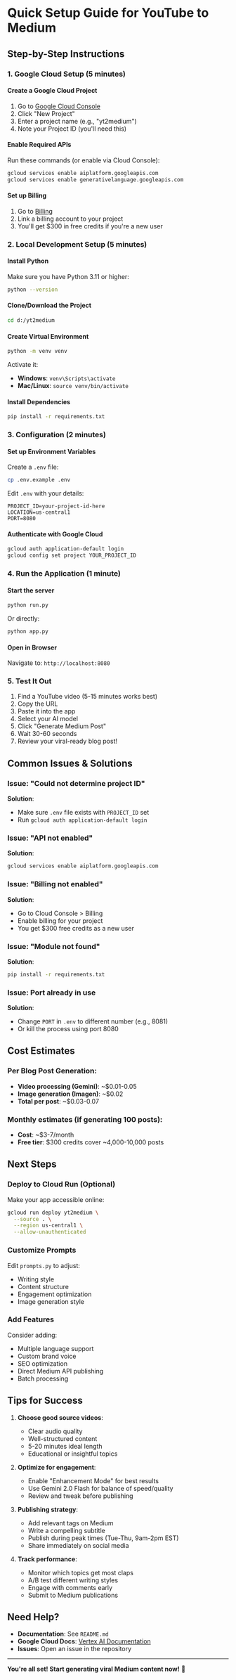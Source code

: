 # Quick Setup Guide for YouTube to Medium

## Step-by-Step Instructions

### 1. Google Cloud Setup (5 minutes)

#### Create a Google Cloud Project
1. Go to [Google Cloud Console](https://console.cloud.google.com)
2. Click "New Project" 
3. Enter a project name (e.g., "yt2medium")
4. Note your Project ID (you'll need this)

#### Enable Required APIs
Run these commands (or enable via Cloud Console):
```bash
gcloud services enable aiplatform.googleapis.com
gcloud services enable generativelanguage.googleapis.com
```

#### Set up Billing
1. Go to [Billing](https://console.cloud.google.com/billing)
2. Link a billing account to your project
3. You'll get $300 in free credits if you're a new user

### 2. Local Development Setup (5 minutes)

#### Install Python
Make sure you have Python 3.11 or higher:
```bash
python --version
```

#### Clone/Download the Project
```bash
cd d:/yt2medium
```

#### Create Virtual Environment
```bash
python -m venv venv
```

Activate it:
- **Windows**: `venv\Scripts\activate`
- **Mac/Linux**: `source venv/bin/activate`

#### Install Dependencies
```bash
pip install -r requirements.txt
```

### 3. Configuration (2 minutes)

#### Set up Environment Variables
Create a `.env` file:
```bash
cp .env.example .env
```

Edit `.env` with your details:
```
PROJECT_ID=your-project-id-here
LOCATION=us-central1
PORT=8080
```

#### Authenticate with Google Cloud
```bash
gcloud auth application-default login
gcloud config set project YOUR_PROJECT_ID
```

### 4. Run the Application (1 minute)

#### Start the server
```bash
python run.py
```

Or directly:
```bash
python app.py
```

#### Open in Browser
Navigate to: `http://localhost:8080`

### 5. Test It Out

1. Find a YouTube video (5-15 minutes works best)
2. Copy the URL
3. Paste it into the app
4. Select your AI model
5. Click "Generate Medium Post"
6. Wait 30-60 seconds
7. Review your viral-ready blog post!

## Common Issues & Solutions

### Issue: "Could not determine project ID"
**Solution**: 
- Make sure `.env` file exists with `PROJECT_ID` set
- Run `gcloud auth application-default login`

### Issue: "API not enabled"
**Solution**:
```bash
gcloud services enable aiplatform.googleapis.com
```

### Issue: "Billing not enabled"
**Solution**:
- Go to Cloud Console > Billing
- Enable billing for your project
- You get $300 free credits as a new user

### Issue: "Module not found"
**Solution**:
```bash
pip install -r requirements.txt
```

### Issue: Port already in use
**Solution**:
- Change `PORT` in `.env` to different number (e.g., 8081)
- Or kill the process using port 8080

## Cost Estimates

### Per Blog Post Generation:
- **Video processing (Gemini)**: ~$0.01-0.05
- **Image generation (Imagen)**: ~$0.02
- **Total per post**: ~$0.03-0.07

### Monthly estimates (if generating 100 posts):
- **Cost**: ~$3-7/month
- **Free tier**: $300 credits cover ~4,000-10,000 posts

## Next Steps

### Deploy to Cloud Run (Optional)
Make your app accessible online:
```bash
gcloud run deploy yt2medium \
  --source . \
  --region us-central1 \
  --allow-unauthenticated
```

### Customize Prompts
Edit `prompts.py` to adjust:
- Writing style
- Content structure
- Engagement optimization
- Image generation style

### Add Features
Consider adding:
- Multiple language support
- Custom brand voice
- SEO optimization
- Direct Medium API publishing
- Batch processing

## Tips for Success

1. **Choose good source videos**:
   - Clear audio quality
   - Well-structured content
   - 5-20 minutes ideal length
   - Educational or insightful topics

2. **Optimize for engagement**:
   - Enable "Enhancement Mode" for best results
   - Use Gemini 2.0 Flash for balance of speed/quality
   - Review and tweak before publishing

3. **Publishing strategy**:
   - Add relevant tags on Medium
   - Write a compelling subtitle
   - Publish during peak times (Tue-Thu, 9am-2pm EST)
   - Share immediately on social media

4. **Track performance**:
   - Monitor which topics get most claps
   - A/B test different writing styles
   - Engage with comments early
   - Submit to Medium publications

## Need Help?

- **Documentation**: See `README.md`
- **Google Cloud Docs**: [Vertex AI Documentation](https://cloud.google.com/vertex-ai/docs)
- **Issues**: Open an issue in the repository

---

**You're all set! Start generating viral Medium content now!** 🚀
